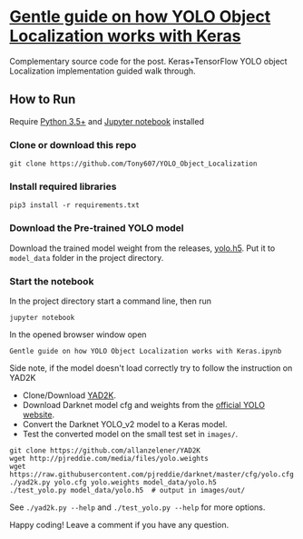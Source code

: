# [Gentle guide on how YOLO Object Localization works with Keras](https://www.dlology.com/blog/gentle-guide-on-how-yolo-object-localization-works-with-keras-part-2/)

Complementary source code for the post.
Keras+TensorFlow YOLO object Localization implementation guided walk through.

## How to Run
Require [Python 3.5+](https://www.python.org/ftp/python/3.6.4/python-3.6.4.exe) and [Jupyter notebook](https://jupyter.readthedocs.io/en/latest/install.html) installed
### Clone or download this repo
```
git clone https://github.com/Tony607/YOLO_Object_Localization
```
### Install required libraries
`pip3 install -r requirements.txt`
### Download the Pre-trained YOLO model
Download the trained model weight from the releases, [yolo.h5](https://github.com/Tony607/YOLO_Object_Localization/releases/download/V0.1/yolo.h5).
Put it to `model_data` folder in the project directory.

### Start the notebook
In the project directory start a command line, then run
```
jupyter notebook
```
In the opened browser window open
```
Gentle guide on how YOLO Object Localization works with Keras.ipynb
```

Side note, if the model doesn't load correctly try to follow the instruction on YAD2K
*  Clone/Download [YAD2K](https://github.com/allanzelener/YAD2K).
*   Download Darknet model cfg and weights from the [official YOLO website](http://pjreddie.com/darknet/yolo/).
*   Convert the Darknet YOLO_v2 model to a Keras model.
*   Test the converted model on the small test set in `images/`.

```source-shell
git clone https://github.com/allanzelener/YAD2K
wget http://pjreddie.com/media/files/yolo.weights
wget https://raw.githubusercontent.com/pjreddie/darknet/master/cfg/yolo.cfg
./yad2k.py yolo.cfg yolo.weights model_data/yolo.h5
./test_yolo.py model_data/yolo.h5  # output in images/out/
```

See `./yad2k.py --help` and `./test_yolo.py --help` for more options.

Happy coding! Leave a comment if you have any question.